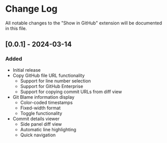 # Change Log

All notable changes to the "Show in GitHub" extension will be documented in this file.

## [0.0.1] - 2024-03-14

### Added
- Initial release
- Copy GitHub file URL functionality
  - Support for line number selection
  - Support for GitHub Enterprise
  - Support for copying commit URLs from diff view
- Git Blame information display
  - Color-coded timestamps
  - Fixed-width format
  - Toggle functionality
- Commit details viewer
  - Side panel diff view
  - Automatic line highlighting
  - Quick navigation